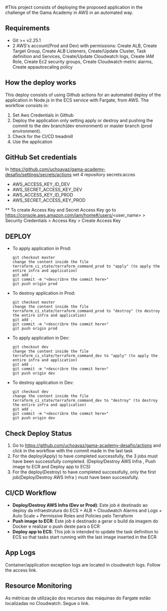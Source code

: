 #This project consists of deploying the proposed application in the challenge of the Gama Academy in AWS in an automated way.

Requirements
------------
- Git >= v2.25.1
- 2 AWS's account(Prod and Dev) with permissions: Create ALB, Create Target Group, Create ALB Listeners, Create/Update Cluster, Task definition and Services, Create/Update Cloudwatch logs, Create IAM Role, Create Ec2 security groups, Create Cloudwatch metric alarms, Create appautoscaling policy

How the deploy works
------------
This deploy consists of using Github actions for an automated deploy of the application in Node.js in the ECS service with Fargate, from AWS. The workflow consists in:
  1. Set Aws Credentials in Github
  2. Deploy the application only setting apply or destroy and pushing the commit to the dev branch(dev environment) or master branch (prod environment).
  3. Check for the CI/CD treadmill
  4. Use the application

GitHub Set credentials
------------

In https://github.com/uchoavaz/gama-academy-desafio/settings/secrets/actions set 4 repository secrets:acces
- AWS_ACCESS_KEY_ID_DEV
- AWS_SECRET_ACCESS_KEY_DEV
- AWS_ACCESS_KEY_ID_PROD
- AWS_SECRET_ACCESS_KEY_PROD

** To create Access Key and Secret Access Key go to https://console.aws.amazon.com/iam/home#/users/<user_name> > Security Credentials > Access Key > Create Access Key


DEPLOY
------------

- To apply application in Prod:
 
      git checkout master
      change the content inside the file terraform_ci_state/terraform_command_prod to "apply" (to apply the entire infra and application)
      git add .
      git commit -m "<describre the commit here>"
      git push origin prod
 
- To destroy application in Prod:
 
      git checkout master
      change the content inside the file terraform_ci_state/terraform_command_prod to "destroy" (to destroy the entire infra and application)
      git add .
      git commit -m "<describre the commit here>"
      git push origin prod

- To apply application in Dev:
 
      git checkout dev
      change the content inside the file terraform_ci_state/terraform_command_dev to "apply" (to apply the entire infra and application)
      git add .
      git commit -m "<describre the commit here>"
      git push origin dev    
 
- To destroy application in Dev:
 
      git checkout dev
      change the content inside the file terraform_ci_state/terraform_command_dev to "destroy" (to destroy the entire infra and application)
      git add .
      git commit -m "<describre the commit here>"
      git push origin dev


Check Deploy Status
------------
  1. Go to https://github.com/uchoavaz/gama-academy-desafio/actions and click in the workflow with the commit made in the last task
  2. For the deploy(Apply) to have completed successfully, the 3 jobs must have been successfully completed. (Deploy/Destroy AWS Infra <Dev or Prod>, Push image to ECR and Deploy app to ECS)
  3. For the deploy(Destroy) to have completed successfully, only the first job(Deploy/Destroy AWS Infra <Dev or Prod>) must have been successfully.

  
CI/CD Workflow
------------

- **Deploy/Destroy AWS Infra (Dev or Prod)**: Este job é destinado ao deploy da infraestrutura do ECS + ALB + Cloudwatch Alarms and Logs + Auto Scale + Permissive Roles and Policies pelo Terraform
- **Push image to ECR**: Este job é destinado a gerar o build da imagem do Docker e realizar o push deste para o ECR
- **Deploy app to ECS**: This job is intended to update the task definition to ECS so that tasks start running with the last image inserted in the ECR
  
App Logs
------------
Container/application exception logs are located in cloudwatch logs. Follow the access link.
  
Resource Monitoring
------------
As métricas de utilização dos recursos das máquinas do Fargate estão localizadas no Cloudwatch. Segue o link.
